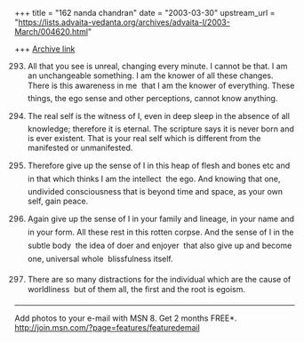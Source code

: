 +++
title = "162 nanda chandran"
date = "2003-03-30"
upstream_url = "https://lists.advaita-vedanta.org/archives/advaita-l/2003-March/004620.html"

+++
[Archive link](https://lists.advaita-vedanta.org/archives/advaita-l/2003-March/004620.html)

293. All that you see is unreal, changing every minute. I cannot be that. I
am an unchangeable something. I am the knower of all these changes. There is
this awareness in me  that I am the knower of everything. These things, the
ego sense and other perceptions, cannot know anything.

294. The real self is the witness of I, even in deep sleep in the absence
of all knowledge; therefore it is eternal. The scripture says it is never
born and is ever existent. That is your real self which is different from
the manifested or unmanifested.

296. Therefore give up the sense of I in this heap of flesh and bones etc
and in that which thinks I am the intellect  the ego. And knowing that
one, undivided consciousness that is beyond time and space, as your own
self, gain peace.

297. Again give up the sense of I in your family and lineage, in your name
and in your form. All these rest in this rotten corpse. And the sense of I
in the subtle body  the idea of doer and enjoyer  that also give up and
become one, universal whole  blissfulness itself.

298. There are so many distractions for the individual which are the cause
of worldliness  but of them all, the first and the root is egoism.


_________________________________________________________________
Add photos to your e-mail with MSN 8. Get 2 months FREE*.
http://join.msn.com/?page=features/featuredemail

